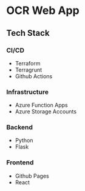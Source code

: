 # OCR Web App

## Tech Stack

### CI/CD
- Terraform
- Terragrunt
- Github Actions

### Infrastructure
- Azure Function Apps
- Azure Storage Accounts

### Backend
- Python
- Flask

### Frontend
- Github Pages
- React
